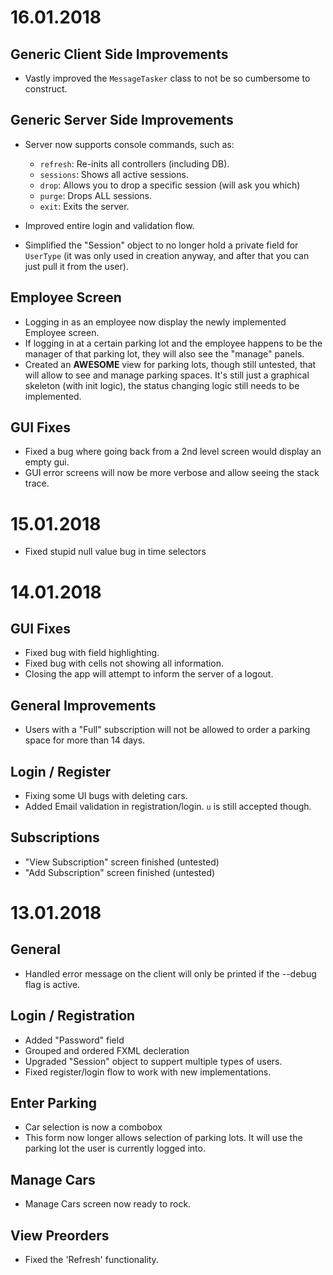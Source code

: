 # 16.01.2018
## Generic Client Side Improvements
* Vastly improved the `MessageTasker` class to not be so cumbersome to construct.

## Generic Server Side Improvements
* Server now supports console commands, such as:
  * `refresh`: Re-inits all controllers (including DB). 
  * `sessions`: Shows all active sessions.
  * `drop`: Allows you to drop a specific session (will ask you which)
  * `purge`: Drops ALL sessions.
  * `exit`: Exits the server.
  
 * Improved entire login and validation flow.
 * Simplified the "Session" object to no longer hold a private field for `UserType` (it was only used in creation
  anyway, and after that you can just pull it from the user).

## Employee Screen
* Logging in as an employee now display the newly implemented Employee screen.
* If logging in at a certain parking lot and the employee happens to be the manager of that parking lot,
  they will also see the "manage" panels.
* Created an **AWESOME** view for parking lots, though still untested, that will allow to see and manage parking spaces.
It's still just a graphical skeleton (with init logic), the status changing logic still needs to be implemented.

## GUI Fixes
* Fixed a bug where going back from a 2nd level screen would display an empty gui.
* GUI error screens will now be more verbose and allow seeing the stack trace.

# 15.01.2018
* Fixed stupid null value bug in time selectors

# 14.01.2018
## GUI Fixes
* Fixed bug with field highlighting. 
* Fixed bug with cells not showing all information.
* Closing the app will attempt to inform the server of a logout.

## General Improvements
* Users with a "Full" subscription will not be allowed to order a parking space for more than 14 days.

## Login / Register
* Fixing some UI bugs with deleting cars.
* Added Email validation in registration/login. `u` is still accepted though.

## Subscriptions
* "View Subscription" screen finished (untested)  
* "Add Subscription" screen finished (untested)


# 13.01.2018
## General
* Handled error message on the client will only be printed if the --debug flag is active.

## Login / Registration
* Added "Password" field
* Grouped and ordered FXML decleration
* Upgraded "Session" object to suppert multiple types of users.
* Fixed register/login flow to work with new implementations.

## Enter Parking
* Car selection is now a combobox 
* This form now longer allows selection of parking lots. It will use the parking lot the user is currently logged into.

## Manage Cars
* Manage Cars screen now ready to rock.

## View Preorders
* Fixed the 'Refresh' functionality.